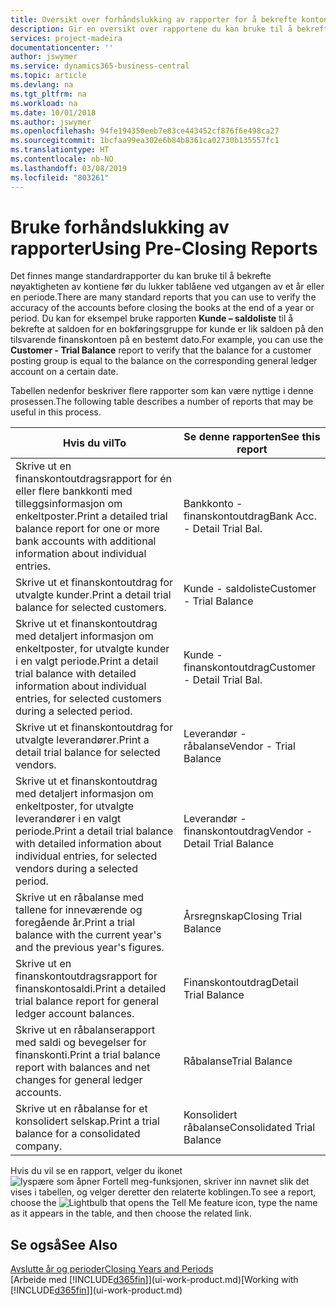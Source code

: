 ```yaml
---
title: Oversikt over forhåndslukking av rapporter for å bekrefte kontonøyaktighet | Microsoft-dokumentasjon
description: Gir en oversikt over rapportene du kan bruke til å bekrefte nøyaktigheten av kontiene før du lukker tablåene ved utgangen av et år eller en periode.
services: project-madeira
documentationcenter: ''
author: jswymer
ms.service: dynamics365-business-central
ms.topic: article
ms.devlang: na
ms.tgt_pltfrm: na
ms.workload: na
ms.date: 10/01/2018
ms.author: jswymer
ms.openlocfilehash: 94fe194350eeb7e83ce443452cf876f6e498ca27
ms.sourcegitcommit: 1bcfaa99ea302e6b84b8361ca02730b135557fc1
ms.translationtype: HT
ms.contentlocale: nb-NO
ms.lasthandoff: 03/08/2019
ms.locfileid: "803261"
---
```

# <a name="using-pre-closing-reports"></a><span data-ttu-id="a7dd7-103">Bruke forhåndslukking av rapporter</span><span class="sxs-lookup"><span data-stu-id="a7dd7-103">Using Pre-Closing Reports</span></span>
<span data-ttu-id="a7dd7-104">Det finnes mange standardrapporter du kan bruke til å bekrefte nøyaktigheten av kontiene før du lukker tablåene ved utgangen av et år eller en periode.</span><span class="sxs-lookup"><span data-stu-id="a7dd7-104">There are many standard reports that you can use to verify the accuracy of the accounts before closing the books at the end of a year or period.</span></span> <span data-ttu-id="a7dd7-105">Du kan for eksempel bruke rapporten **Kunde – saldoliste** til å bekrefte at saldoen for en bokføringsgruppe for kunde er lik saldoen på den tilsvarende finanskontoen på en bestemt dato.</span><span class="sxs-lookup"><span data-stu-id="a7dd7-105">For example, you can use the **Customer - Trial Balance** report to verify that the balance for a customer posting group is equal to the balance on the corresponding general ledger account on a certain date.</span></span>

<span data-ttu-id="a7dd7-106">Tabellen nedenfor beskriver flere rapporter som kan være nyttige i denne prosessen.</span><span class="sxs-lookup"><span data-stu-id="a7dd7-106">The following table describes a number of reports that may be useful in this process.</span></span>

| <span data-ttu-id="a7dd7-107">Hvis du vil</span><span class="sxs-lookup"><span data-stu-id="a7dd7-107">To</span></span> | <span data-ttu-id="a7dd7-108">Se denne rapporten</span><span class="sxs-lookup"><span data-stu-id="a7dd7-108">See this report</span></span> |
| --- | --- |
| <span data-ttu-id="a7dd7-109">Skrive ut en finanskontoutdragsrapport for én eller flere bankkonti med tilleggsinformasjon om enkeltposter.</span><span class="sxs-lookup"><span data-stu-id="a7dd7-109">Print a detailed trial balance report for one or more bank accounts with additional information about individual entries.</span></span> |<span data-ttu-id="a7dd7-110">Bankkonto - finanskontoutdrag</span><span class="sxs-lookup"><span data-stu-id="a7dd7-110">Bank Acc. - Detail Trial Bal.</span></span> |
| <span data-ttu-id="a7dd7-111">Skrive ut et finanskontoutdrag for utvalgte kunder.</span><span class="sxs-lookup"><span data-stu-id="a7dd7-111">Print a detail trial balance for selected customers.</span></span> |<span data-ttu-id="a7dd7-112">Kunde - saldoliste</span><span class="sxs-lookup"><span data-stu-id="a7dd7-112">Customer - Trial Balance</span></span> |
| <span data-ttu-id="a7dd7-113">Skrive ut et finanskontoutdrag med detaljert informasjon om enkeltposter, for utvalgte kunder i en valgt periode.</span><span class="sxs-lookup"><span data-stu-id="a7dd7-113">Print a detail trial balance with detailed information about individual entries, for selected customers during a selected period.</span></span> |<span data-ttu-id="a7dd7-114">Kunde - finanskontoutdrag</span><span class="sxs-lookup"><span data-stu-id="a7dd7-114">Customer - Detail Trial Bal.</span></span> |
| <span data-ttu-id="a7dd7-115">Skrive ut et finanskontoutdrag for utvalgte leverandører.</span><span class="sxs-lookup"><span data-stu-id="a7dd7-115">Print a detail trial balance for selected vendors.</span></span> |<span data-ttu-id="a7dd7-116">Leverandør - råbalanse</span><span class="sxs-lookup"><span data-stu-id="a7dd7-116">Vendor - Trial Balance</span></span> |
| <span data-ttu-id="a7dd7-117">Skrive ut et finanskontoutdrag med detaljert informasjon om enkeltposter, for utvalgte leverandører i en valgt periode.</span><span class="sxs-lookup"><span data-stu-id="a7dd7-117">Print a detail trial balance with detailed information about individual entries, for selected vendors during a selected period.</span></span> |<span data-ttu-id="a7dd7-118">Leverandør - finanskontoutdrag</span><span class="sxs-lookup"><span data-stu-id="a7dd7-118">Vendor - Detail Trial Balance</span></span> |
| <span data-ttu-id="a7dd7-119">Skrive ut en råbalanse med tallene for inneværende og foregående år.</span><span class="sxs-lookup"><span data-stu-id="a7dd7-119">Print a trial balance with the current year's and the previous year's figures.</span></span> |<span data-ttu-id="a7dd7-120">Årsregnskap</span><span class="sxs-lookup"><span data-stu-id="a7dd7-120">Closing Trial Balance</span></span> |
| <span data-ttu-id="a7dd7-121">Skrive ut en finanskontoutdragsrapport for finanskontosaldi.</span><span class="sxs-lookup"><span data-stu-id="a7dd7-121">Print a detailed trial balance report for general ledger account balances.</span></span> |<span data-ttu-id="a7dd7-122">Finanskontoutdrag</span><span class="sxs-lookup"><span data-stu-id="a7dd7-122">Detail Trial Balance</span></span> |
| <span data-ttu-id="a7dd7-123">Skrive ut en råbalanserapport med saldi og bevegelser for finanskonti.</span><span class="sxs-lookup"><span data-stu-id="a7dd7-123">Print a trial balance report with balances and net changes for general ledger accounts.</span></span> |<span data-ttu-id="a7dd7-124">Råbalanse</span><span class="sxs-lookup"><span data-stu-id="a7dd7-124">Trial Balance</span></span> |
| <span data-ttu-id="a7dd7-125">Skrive ut en råbalanse for et konsolidert selskap.</span><span class="sxs-lookup"><span data-stu-id="a7dd7-125">Print a trial balance for a consolidated company.</span></span> |<span data-ttu-id="a7dd7-126">Konsolidert råbalanse</span><span class="sxs-lookup"><span data-stu-id="a7dd7-126">Consolidated Trial Balance</span></span> |

<span data-ttu-id="a7dd7-127">Hvis du vil se en rapport, velger du ikonet ![lyspære som åpner Fortell meg-funksjonen](media/ui-search/search_small.png "Fortell hva du vil gjøre"), skriver inn navnet slik det vises i tabellen, og velger deretter den relaterte koblingen.</span><span class="sxs-lookup"><span data-stu-id="a7dd7-127">To see a report, choose the ![Lightbulb that opens the Tell Me feature](media/ui-search/search_small.png "Tell me what you want to do") icon, type the name as it appears in the table, and then choose the related link.</span></span>

## <a name="see-also"></a><span data-ttu-id="a7dd7-128">Se også</span><span class="sxs-lookup"><span data-stu-id="a7dd7-128">See Also</span></span>
[<span data-ttu-id="a7dd7-129">Avslutte år og perioder</span><span class="sxs-lookup"><span data-stu-id="a7dd7-129">Closing Years and Periods</span></span>](year-close-years-periods.md)  
<span data-ttu-id="a7dd7-130">[Arbeide med [!INCLUDE[d365fin](includes/d365fin_md.md)]](ui-work-product.md)</span><span class="sxs-lookup"><span data-stu-id="a7dd7-130">[Working with [!INCLUDE[d365fin](includes/d365fin_md.md)]](ui-work-product.md)</span></span>

